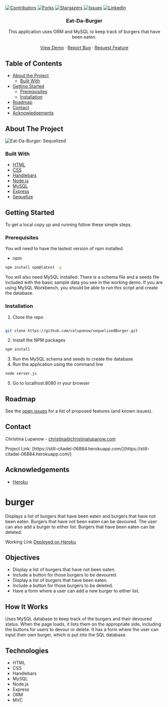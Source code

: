 <!-- PROJECT SHIELDS -->

[![Contributors][contributors-shield]][contributors-url] [![Forks][forks-shield]][forks-url] [![Stargazers][stars-shield]][stars-url] [![Issues][issues-shield]][issues-url] [![LinkedIn][linkedin-shield]][linkedin-url]

 
<h3 align="center">Eat-Da-Burger</h3>
<p align="center">
This application uses ORM and MySQL to keep track of burgers that have been eaten.
<br />
<br />
<a href=" https://drive.google.com/file/d/1KAnbUqia4wWURy0AiWkc-LvggEZjpoud/view">View Demo</a>
·
<a href="https://github.com/celupanow/sequelizedBurger/issues">Report Bug</a>
·
<a href="https://github.com/celupanow/sequelizedBurger/issues">Request Feature</a>

</p>

</p>
<!-- TABLE OF CONTENTS -->

## Table of Contents

* [About the Project](#about-the-project)
	* [Built With](#built-with)
* [Getting Started](#getting-started)
	* [Prerequisites](#prerequisites)
	* [Installation](#installation)
* [Roadmap](#roadmap)
* [Contact](#contact)
* [Acknowledgements](#acknowledgements)

 
<!-- ABOUT THE PROJECT -->

## About The Project
![Eat-Da-Burger: Sequelized](./public/assets/img/eatdaburgersequelize-still-citadel.png "Eat-Da-Burger: Sequelized")

### Built With
* [HTML](https://developer.mozilla.org/en-US/docs/Web/HTML)
* [CSS](https://developer.mozilla.org/en-US/docs/Web/CSS)
* [Handlebars](https://handlebarsjs.com/)
* [Node.js](https://nodejs.org)
* [MySQL](https://www.mysql.com/)
* [Express](https://expressjs.com/)
* [Sequelize](https://sequelize.org/)

<!-- GETTING STARTED -->

## Getting Started
To get a local copy up and running follow these simple steps.


### Prerequisites

You will need to have the lastest version of npm installed.
* npm
```sh
npm install npm@latest -g
```
You will also need MySQL installed. There is a schema file and a seeds file included with the basic sample data you see in the working demo. If you are using MySQL Workbench, you should be able to run this script and create the database.
  
### Installation

1. Clone the repo

```sh

git clone https://github.com/celupanow/sequelizedBurger.git

```
2. Install the NPM packages
```sh
npm install
```
3. Run the MySQL schema and seeds to create the database
4. Run the application using the command line
```sh
node server.js
```
5. Go to localhost:8080 in your browser

<!-- ROADMAP -->

## Roadmap

  

See the [open issues](https://github.com/celupanow/sequelizedBurger/issues) for a list of proposed features (and known issues).

<!-- CONTACT -->

## Contact
Christina Lupanow - christina@christinalupanow.com
<p>
Project Link: [https://still-citadel-06884.herokuapp.com/](https://still-citadel-06884.herokuapp.com/)

<!-- ACKNOWLEDGEMENTS -->

## Acknowledgements
* [Heroku](https://heroku.com)


<!-- MARKDOWN LINKS & IMAGES -->

<!-- https://www.markdownguide.org/basic-syntax/#reference-style-links -->

[contributors-shield]: https://img.shields.io/github/contributors/celupanow/sequelizedBurger.svg?style=flat-square

[contributors-url]: https://github.com/celupanow/sequelizedBurger/graphs/contributors

[forks-shield]: https://img.shields.io/github/forks/celupanow/sequelizedBurger.svg?style=flat-square

[forks-url]: https://github.com/celupanow/sequelizedBurger/network/members

[stars-shield]: https://img.shields.io/github/stars/celupanow/sequelizedBurger.svg?style=flat-square

[stars-url]: https://github.com/celupanow/sequelizedBurger/stargazers

[issues-shield]: https://img.shields.io/github/issues/celupanow/sequelizedBurger.svg?style=flat-square

[issues-url]: https://github.com/celupanow/sequelizedBurger/issues

[license-shield]: https://img.shields.io/github/license/celupanow/sequelizedBurger.svg?style=flat-square

[license-url]: https://github.com/celupanow/sequelizedBurger/blob/master/LICENSE.txt

[linkedin-shield]: https://img.shields.io/badge/-LinkedIn-black.svg?style=flat-square&logo=linkedin&colorB=555

[linkedin-url]: https://linkedin.com/in/celupanow

[product-screenshot]: images/screenshot.png


# burger
Displays a list of burgers that have been eaten and burgers that have not been eaten. Burgers that have not been eaten can be devoured. The user can also add a burger to either list. Burgers that have been eaten can be deleted.

Working Link
[Deployed on Heroku](https://agile-wave-27022.herokuapp.com/)

## Objectives

 - Display a list of burgers that have not been eaten.
 - Include a button for those burgers to be devoured.
 - Display a list of burgers that have been eaten.
 - Include a button for those burgers to be deleted.
 - Have a form where a user can add a new burger to either list.
 
## How It Works
Uses MySQL database to keep track of the burgers and their devoured status. When the page loads, it lists them on the appropriate side, including the buttons for users to devour or delete. It has a form where the user can input their own burger, which is put into the SQL database.

## Technologies

 - HTML
 - CSS
 - Handlebars
 - MySQL
 - Node.js
 - Express
 - ORM
 - MVC

<!--stackedit_data:
eyJoaXN0b3J5IjpbLTM0ODQ0NDY5NywtNDM0MTM0MTk0XX0=
-->